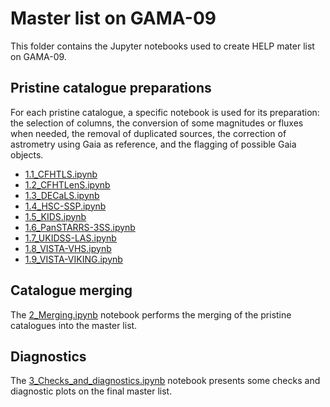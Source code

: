 # Master list on GAMA-09

This folder contains the Jupyter notebooks used to create HELP mater list on
GAMA-09. 

## Pristine catalogue preparations

For each pristine catalogue, a specific notebook is used for its preparation:
the selection of columns, the conversion of some magnitudes or fluxes when
needed, the removal of duplicated sources, the correction of astrometry using
Gaia as reference, and the flagging of possible Gaia objects.

- [1.1_CFHTLS.ipynb](1.1_CFHTLS.ipynb) 
- [1.2_CFHTLenS.ipynb](1.2_CFHTLenS.ipynb) 
- [1.3_DECaLS.ipynb](1.3_DECaLS.ipynb) 
- [1.4_HSC-SSP.ipynb](1.4_HSC-SSP.ipynb) 
- [1.5_KIDS.ipynb](1.5_KIDS.ipynb) 
- [1.6_PanSTARRS-3SS.ipynb](1.6_PanSTARRS-3SS.ipynb) 
- [1.7_UKIDSS-LAS.ipynb](1.7_UKIDSS-LAS.ipynb) 
- [1.8_VISTA-VHS.ipynb](1.8_VISTA-VHS.ipynb) 
- [1.9_VISTA-VIKING.ipynb](1.9_VISTA-VIKING.ipynb) 

## Catalogue merging

The [2_Merging.ipynb](2_Merging.ipynb) notebook performs the merging of the
pristine catalogues into the master list.

## Diagnostics

The [3_Checks_and_diagnostics.ipynb](3_Checks_and_diagnostics.ipynb) notebook
presents some checks and diagnostic plots on the final master list.
